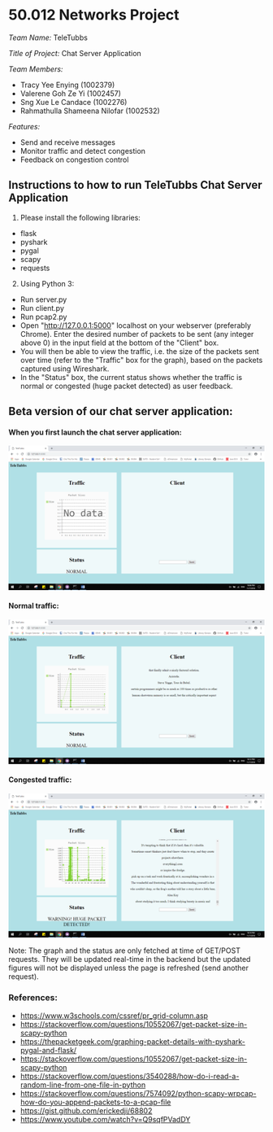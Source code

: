 # 50.012 Networks Project #

*Team Name:* TeleTubbs

*Title of Project:* Chat Server Application

*Team Members:*
* Tracy Yee Enying (1002379)
* Valerene Goh Ze Yi (1002457)
* Sng Xue Le Candace (1002276)
* Rahmathulla Shameena Nilofar (1002532)

*Features:*
* Send and receive messages
* Monitor traffic and detect congestion
* Feedback on congestion control

## Instructions to how to run TeleTubbs Chat Server Application ##

1. Please install the following libraries: 
* flask
* pyshark
* pygal
* scapy
* requests

2. Using Python 3:
  * Run server.py
  * Run client.py
  * Run pcap2.py
  * Open "http://127.0.0.1:5000" localhost on your webserver (preferably Chrome). Enter the desired number of packets to be sent (any integer above 0) in the input field at the bottom of the "Client" box.
  * You will then be able to view the traffic, i.e. the size of the packets sent over time (refer to the "Traffic" box for the graph), based on the packets captured using Wireshark.
  * In the "Status" box, the current status shows whether the traffic is normal or congested (huge packet detected) as user feedback.

## Beta version of our chat server application: ##

#### When you first launch the chat server application: ####

![picture alt](https://github.com/shazii/Network_TeleTubbs/blob/master/screenshots/Launch%20Webpage.png)


#### Normal traffic: ####

![picture alt](https://github.com/shazii/Network_TeleTubbs/blob/master/screenshots/Normal%20Traffic.png)


#### Congested traffic: ####

![picture alt](https://github.com/shazii/Network_TeleTubbs/blob/master/screenshots/Congested%20Traffic.png)


Note: The graph and the status are only fetched at time of GET/POST requests. They will be updated real-time in the backend but the updated figures will not be displayed unless the page is refreshed (send another request).

### References: ###
* https://www.w3schools.com/cssref/pr_grid-column.asp
* https://stackoverflow.com/questions/10552067/get-packet-size-in-scapy-python
* https://thepacketgeek.com/graphing-packet-details-with-pyshark-pygal-and-flask/
* https://stackoverflow.com/questions/10552067/get-packet-size-in-scapy-python
* https://stackoverflow.com/questions/3540288/how-do-i-read-a-random-line-from-one-file-in-python
* https://stackoverflow.com/questions/7574092/python-scapy-wrpcap-how-do-you-append-packets-to-a-pcap-file
* https://gist.github.com/erickedji/68802
* https://www.youtube.com/watch?v=Q9sqfPVadDY